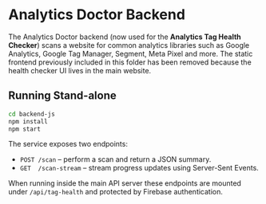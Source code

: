 # Analytics Doctor Backend

The Analytics Doctor backend (now used for the **Analytics Tag Health Checker**) scans a website for common analytics libraries such as Google Analytics, Google Tag Manager, Segment, Meta Pixel and more. The static frontend previously included in this folder has been removed because the health checker UI lives in the main website.

## Running Stand-alone

```bash
cd backend-js
npm install
npm start
```

The service exposes two endpoints:

- `POST /scan` – perform a scan and return a JSON summary.
- `GET  /scan-stream` – stream progress updates using Server-Sent Events.

When running inside the main API server these endpoints are mounted under `/api/tag-health` and protected by Firebase authentication.
